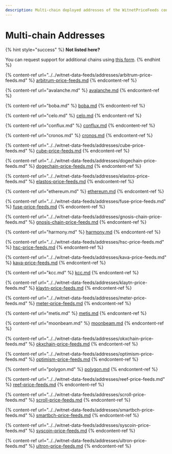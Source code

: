 ```yaml
---
description: Multi-chain deployed addresses of the WitnetPriceFeeds contract.
---
```


# Multi-chain Addresses

{% hint style="success" %}
**Not listed here?**

You can request support for additional chains using [this form](https://tally.so/r/wMZDAn).
{% endhint %}

{% content-ref url="../../witnet-data-feeds/addresses/arbitrum-price-feeds.md" %}
[arbitrum-price-feeds.md](../../witnet-data-feeds/addresses/arbitrum-price-feeds.md)
{% endcontent-ref %}

{% content-ref url="avalanche.md" %}
[avalanche.md](avalanche.md)
{% endcontent-ref %}

{% content-ref url="boba.md" %}
[boba.md](boba.md)
{% endcontent-ref %}

{% content-ref url="celo.md" %}
[celo.md](celo.md)
{% endcontent-ref %}

{% content-ref url="conflux.md" %}
[conflux.md](conflux.md)
{% endcontent-ref %}

{% content-ref url="cronos.md" %}
[cronos.md](cronos.md)
{% endcontent-ref %}

{% content-ref url="../../witnet-data-feeds/addresses/cube-price-feeds.md" %}
[cube-price-feeds.md](../../witnet-data-feeds/addresses/cube-price-feeds.md)
{% endcontent-ref %}

{% content-ref url="../../witnet-data-feeds/addresses/dogechain-price-feeds.md" %}
[dogechain-price-feeds.md](../../witnet-data-feeds/addresses/dogechain-price-feeds.md)
{% endcontent-ref %}

{% content-ref url="../../witnet-data-feeds/addresses/elastos-price-feeds.md" %}
[elastos-price-feeds.md](../../witnet-data-feeds/addresses/elastos-price-feeds.md)
{% endcontent-ref %}

{% content-ref url="ethereum.md" %}
[ethereum.md](ethereum.md)
{% endcontent-ref %}

{% content-ref url="../../witnet-data-feeds/addresses/fuse-price-feeds.md" %}
[fuse-price-feeds.md](../../witnet-data-feeds/addresses/fuse-price-feeds.md)
{% endcontent-ref %}

{% content-ref url="../../witnet-data-feeds/addresses/gnosis-chain-price-feeds.md" %}
[gnosis-chain-price-feeds.md](../../witnet-data-feeds/addresses/gnosis-chain-price-feeds.md)
{% endcontent-ref %}

{% content-ref url="harmony.md" %}
[harmony.md](harmony.md)
{% endcontent-ref %}

{% content-ref url="../../witnet-data-feeds/addresses/hsc-price-feeds.md" %}
[hsc-price-feeds.md](../../witnet-data-feeds/addresses/hsc-price-feeds.md)
{% endcontent-ref %}

{% content-ref url="../../witnet-data-feeds/addresses/kava-price-feeds.md" %}
[kava-price-feeds.md](../../witnet-data-feeds/addresses/kava-price-feeds.md)
{% endcontent-ref %}

{% content-ref url="kcc.md" %}
[kcc.md](kcc.md)
{% endcontent-ref %}

{% content-ref url="../../witnet-data-feeds/addresses/klaytn-price-feeds.md" %}
[klaytn-price-feeds.md](../../witnet-data-feeds/addresses/klaytn-price-feeds.md)
{% endcontent-ref %}

{% content-ref url="../../witnet-data-feeds/addresses/meter-price-feeds.md" %}
[meter-price-feeds.md](../../witnet-data-feeds/addresses/meter-price-feeds.md)
{% endcontent-ref %}

{% content-ref url="metis.md" %}
[metis.md](metis.md)
{% endcontent-ref %}

{% content-ref url="moonbeam.md" %}
[moonbeam.md](moonbeam.md)
{% endcontent-ref %}

{% content-ref url="../../witnet-data-feeds/addresses/okxchain-price-feeds.md" %}
[okxchain-price-feeds.md](../../witnet-data-feeds/addresses/okxchain-price-feeds.md)
{% endcontent-ref %}

{% content-ref url="../../witnet-data-feeds/addresses/optimism-price-feeds.md" %}
[optimism-price-feeds.md](../../witnet-data-feeds/addresses/optimism-price-feeds.md)
{% endcontent-ref %}

{% content-ref url="polygon.md" %}
[polygon.md](polygon.md)
{% endcontent-ref %}

{% content-ref url="../../witnet-data-feeds/addresses/reef-price-feeds.md" %}
[reef-price-feeds.md](../../witnet-data-feeds/addresses/reef-price-feeds.md)
{% endcontent-ref %}

{% content-ref url="../../witnet-data-feeds/addresses/scroll-price-feeds.md" %}
[scroll-price-feeds.md](../../witnet-data-feeds/addresses/scroll-price-feeds.md)
{% endcontent-ref %}

{% content-ref url="../../witnet-data-feeds/addresses/smartbch-price-feeds.md" %}
[smartbch-price-feeds.md](../../witnet-data-feeds/addresses/smartbch-price-feeds.md)
{% endcontent-ref %}

{% content-ref url="../../witnet-data-feeds/addresses/syscoin-price-feeds.md" %}
[syscoin-price-feeds.md](../../witnet-data-feeds/addresses/syscoin-price-feeds.md)
{% endcontent-ref %}

{% content-ref url="../../witnet-data-feeds/addresses/ultron-price-feeds.md" %}
[ultron-price-feeds.md](../../witnet-data-feeds/addresses/ultron-price-feeds.md)
{% endcontent-ref %}
